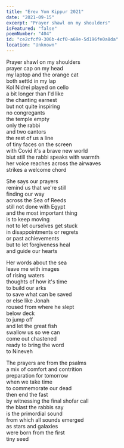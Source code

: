 ```yaml
---
title: "Erev Yom Kippur 2021"
date: "2021-09-15"
excerpt: "Prayer shawl on my shoulders"
isFeatured: "false"
poemNumber: "404"
id: "ce2cfcf9-306b-4cf0-a69e-5d196fe0a8da"
location: "Unknown"
---
```


Prayer shawl on my shoulders  
prayer cap on my head  
my laptop and the orange cat  
both settld in my lap  
Kol Nidrei played on cello  
a bit longer than I'd like  
the chanting earnest  
but not quite inspiring  
no congregants  
the temple empty  
only the rabbi  
and two cantors  
the rest of us a line  
of tiny faces on the screen  
with Covid it's a brave new world  
biut still the rabbi speaks with warmth  
her voice reaches across the airwaves  
strikes a welcome chord

She says our prayers  
remind us that we're still  
finding our way  
across the Sea of Reeds  
still not done with Egypt  
and the most important thing  
is to keep moving  
not to let ourselves get stuck  
in disappointments or regrets  
or past achievements  
but to let forgiveness heal  
and guide our hearts

Her words about the sea  
leave me with images  
of rising waters  
thoughts of how it's time  
to build our arks  
to save what can be saved  
or else like Jonah  
roused from where he slept  
below deck  
to jump off  
and let the great fish  
swallow us so we can  
come out chastened  
ready to bring the word  
to Nineveh

The prayers are from the psalms  
a mix of comfort and contrition  
preparation for tomorrow  
when we take time  
to commemorate our dead  
then end the fast  
by witnessing the final shofar call  
the blast the rabbis say  
is the primordial sound  
from which all sounds emerged  
as stars and galaxies  
were born from the first  
tiny seed
